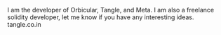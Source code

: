 I am the developer of Orbicular, Tangle, and Meta.
I am also a freelance solidity developer, let me know if you have any interesting ideas.
tangle.co.in
